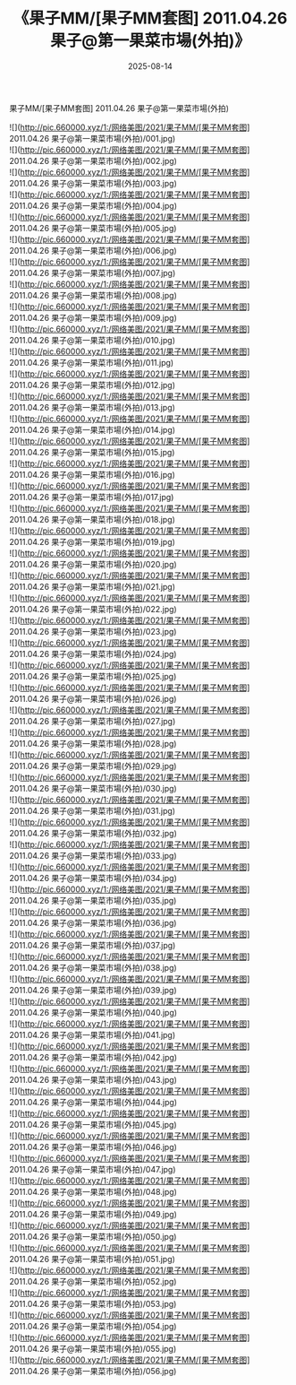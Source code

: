 ﻿---
layout: post
title:  《果子MM/[果子MM套图] 2011.04.26 果子@第一果菜市場(外拍)》
date:   2025-08-14
img: http://pic.660000.xyz/1:/网络美图/2021/果子MM/[果子MM套图] 2011.04.26 果子@第一果菜市場(外拍)/000.jpg
categories: [美女, 清纯, 唯美]
---

果子MM/[果子MM套图] 2011.04.26 果子@第一果菜市場(外拍)

 ![](http://pic.660000.xyz/1:/网络美图/2021/果子MM/[果子MM套图] 2011.04.26 果子@第一果菜市場(外拍)/001.jpg) <br>![](http://pic.660000.xyz/1:/网络美图/2021/果子MM/[果子MM套图] 2011.04.26 果子@第一果菜市場(外拍)/002.jpg) <br>![](http://pic.660000.xyz/1:/网络美图/2021/果子MM/[果子MM套图] 2011.04.26 果子@第一果菜市場(外拍)/003.jpg) <br>![](http://pic.660000.xyz/1:/网络美图/2021/果子MM/[果子MM套图] 2011.04.26 果子@第一果菜市場(外拍)/004.jpg) <br>![](http://pic.660000.xyz/1:/网络美图/2021/果子MM/[果子MM套图] 2011.04.26 果子@第一果菜市場(外拍)/005.jpg) <br>![](http://pic.660000.xyz/1:/网络美图/2021/果子MM/[果子MM套图] 2011.04.26 果子@第一果菜市場(外拍)/006.jpg) <br>![](http://pic.660000.xyz/1:/网络美图/2021/果子MM/[果子MM套图] 2011.04.26 果子@第一果菜市場(外拍)/007.jpg) <br>![](http://pic.660000.xyz/1:/网络美图/2021/果子MM/[果子MM套图] 2011.04.26 果子@第一果菜市場(外拍)/008.jpg) <br>![](http://pic.660000.xyz/1:/网络美图/2021/果子MM/[果子MM套图] 2011.04.26 果子@第一果菜市場(外拍)/009.jpg) <br>![](http://pic.660000.xyz/1:/网络美图/2021/果子MM/[果子MM套图] 2011.04.26 果子@第一果菜市場(外拍)/010.jpg) <br>![](http://pic.660000.xyz/1:/网络美图/2021/果子MM/[果子MM套图] 2011.04.26 果子@第一果菜市場(外拍)/011.jpg) <br>![](http://pic.660000.xyz/1:/网络美图/2021/果子MM/[果子MM套图] 2011.04.26 果子@第一果菜市場(外拍)/012.jpg) <br>![](http://pic.660000.xyz/1:/网络美图/2021/果子MM/[果子MM套图] 2011.04.26 果子@第一果菜市場(外拍)/013.jpg) <br>![](http://pic.660000.xyz/1:/网络美图/2021/果子MM/[果子MM套图] 2011.04.26 果子@第一果菜市場(外拍)/014.jpg) <br>![](http://pic.660000.xyz/1:/网络美图/2021/果子MM/[果子MM套图] 2011.04.26 果子@第一果菜市場(外拍)/015.jpg) <br>![](http://pic.660000.xyz/1:/网络美图/2021/果子MM/[果子MM套图] 2011.04.26 果子@第一果菜市場(外拍)/016.jpg) <br>![](http://pic.660000.xyz/1:/网络美图/2021/果子MM/[果子MM套图] 2011.04.26 果子@第一果菜市場(外拍)/017.jpg) <br>![](http://pic.660000.xyz/1:/网络美图/2021/果子MM/[果子MM套图] 2011.04.26 果子@第一果菜市場(外拍)/018.jpg) <br>![](http://pic.660000.xyz/1:/网络美图/2021/果子MM/[果子MM套图] 2011.04.26 果子@第一果菜市場(外拍)/019.jpg) <br>![](http://pic.660000.xyz/1:/网络美图/2021/果子MM/[果子MM套图] 2011.04.26 果子@第一果菜市場(外拍)/020.jpg) <br>![](http://pic.660000.xyz/1:/网络美图/2021/果子MM/[果子MM套图] 2011.04.26 果子@第一果菜市場(外拍)/021.jpg) <br>![](http://pic.660000.xyz/1:/网络美图/2021/果子MM/[果子MM套图] 2011.04.26 果子@第一果菜市場(外拍)/022.jpg) <br>![](http://pic.660000.xyz/1:/网络美图/2021/果子MM/[果子MM套图] 2011.04.26 果子@第一果菜市場(外拍)/023.jpg) <br>![](http://pic.660000.xyz/1:/网络美图/2021/果子MM/[果子MM套图] 2011.04.26 果子@第一果菜市場(外拍)/024.jpg) <br>![](http://pic.660000.xyz/1:/网络美图/2021/果子MM/[果子MM套图] 2011.04.26 果子@第一果菜市場(外拍)/025.jpg) <br>![](http://pic.660000.xyz/1:/网络美图/2021/果子MM/[果子MM套图] 2011.04.26 果子@第一果菜市場(外拍)/026.jpg) <br>![](http://pic.660000.xyz/1:/网络美图/2021/果子MM/[果子MM套图] 2011.04.26 果子@第一果菜市場(外拍)/027.jpg) <br>![](http://pic.660000.xyz/1:/网络美图/2021/果子MM/[果子MM套图] 2011.04.26 果子@第一果菜市場(外拍)/028.jpg) <br>![](http://pic.660000.xyz/1:/网络美图/2021/果子MM/[果子MM套图] 2011.04.26 果子@第一果菜市場(外拍)/029.jpg) <br>![](http://pic.660000.xyz/1:/网络美图/2021/果子MM/[果子MM套图] 2011.04.26 果子@第一果菜市場(外拍)/030.jpg) <br>![](http://pic.660000.xyz/1:/网络美图/2021/果子MM/[果子MM套图] 2011.04.26 果子@第一果菜市場(外拍)/031.jpg) <br>![](http://pic.660000.xyz/1:/网络美图/2021/果子MM/[果子MM套图] 2011.04.26 果子@第一果菜市場(外拍)/032.jpg) <br>![](http://pic.660000.xyz/1:/网络美图/2021/果子MM/[果子MM套图] 2011.04.26 果子@第一果菜市場(外拍)/033.jpg) <br>![](http://pic.660000.xyz/1:/网络美图/2021/果子MM/[果子MM套图] 2011.04.26 果子@第一果菜市場(外拍)/034.jpg) <br>![](http://pic.660000.xyz/1:/网络美图/2021/果子MM/[果子MM套图] 2011.04.26 果子@第一果菜市場(外拍)/035.jpg) <br>![](http://pic.660000.xyz/1:/网络美图/2021/果子MM/[果子MM套图] 2011.04.26 果子@第一果菜市場(外拍)/036.jpg) <br>![](http://pic.660000.xyz/1:/网络美图/2021/果子MM/[果子MM套图] 2011.04.26 果子@第一果菜市場(外拍)/037.jpg) <br>![](http://pic.660000.xyz/1:/网络美图/2021/果子MM/[果子MM套图] 2011.04.26 果子@第一果菜市場(外拍)/038.jpg) <br>![](http://pic.660000.xyz/1:/网络美图/2021/果子MM/[果子MM套图] 2011.04.26 果子@第一果菜市場(外拍)/039.jpg) <br>![](http://pic.660000.xyz/1:/网络美图/2021/果子MM/[果子MM套图] 2011.04.26 果子@第一果菜市場(外拍)/040.jpg) <br>![](http://pic.660000.xyz/1:/网络美图/2021/果子MM/[果子MM套图] 2011.04.26 果子@第一果菜市場(外拍)/041.jpg) <br>![](http://pic.660000.xyz/1:/网络美图/2021/果子MM/[果子MM套图] 2011.04.26 果子@第一果菜市場(外拍)/042.jpg) <br>![](http://pic.660000.xyz/1:/网络美图/2021/果子MM/[果子MM套图] 2011.04.26 果子@第一果菜市場(外拍)/043.jpg) <br>![](http://pic.660000.xyz/1:/网络美图/2021/果子MM/[果子MM套图] 2011.04.26 果子@第一果菜市場(外拍)/044.jpg) <br>![](http://pic.660000.xyz/1:/网络美图/2021/果子MM/[果子MM套图] 2011.04.26 果子@第一果菜市場(外拍)/045.jpg) <br>![](http://pic.660000.xyz/1:/网络美图/2021/果子MM/[果子MM套图] 2011.04.26 果子@第一果菜市場(外拍)/046.jpg) <br>![](http://pic.660000.xyz/1:/网络美图/2021/果子MM/[果子MM套图] 2011.04.26 果子@第一果菜市場(外拍)/047.jpg) <br>![](http://pic.660000.xyz/1:/网络美图/2021/果子MM/[果子MM套图] 2011.04.26 果子@第一果菜市場(外拍)/048.jpg) <br>![](http://pic.660000.xyz/1:/网络美图/2021/果子MM/[果子MM套图] 2011.04.26 果子@第一果菜市場(外拍)/049.jpg) <br>![](http://pic.660000.xyz/1:/网络美图/2021/果子MM/[果子MM套图] 2011.04.26 果子@第一果菜市場(外拍)/050.jpg) <br>![](http://pic.660000.xyz/1:/网络美图/2021/果子MM/[果子MM套图] 2011.04.26 果子@第一果菜市場(外拍)/051.jpg) <br>![](http://pic.660000.xyz/1:/网络美图/2021/果子MM/[果子MM套图] 2011.04.26 果子@第一果菜市場(外拍)/052.jpg) <br>![](http://pic.660000.xyz/1:/网络美图/2021/果子MM/[果子MM套图] 2011.04.26 果子@第一果菜市場(外拍)/053.jpg) <br>![](http://pic.660000.xyz/1:/网络美图/2021/果子MM/[果子MM套图] 2011.04.26 果子@第一果菜市場(外拍)/054.jpg) <br>![](http://pic.660000.xyz/1:/网络美图/2021/果子MM/[果子MM套图] 2011.04.26 果子@第一果菜市場(外拍)/055.jpg) <br>![](http://pic.660000.xyz/1:/网络美图/2021/果子MM/[果子MM套图] 2011.04.26 果子@第一果菜市場(外拍)/056.jpg) <br>